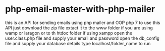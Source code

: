 # php-email-master-with-php-mailer
this is an API for sending emails using php mailer and OOP php 7
to use this API 
just download the zip file
extact it to the www folder if you are using wamp or laragon or to th htdoc folder if using xampp
open the user.class.php file and supply your email and password
open the db_config file and supply your database details
type localhost/folder_name to run
